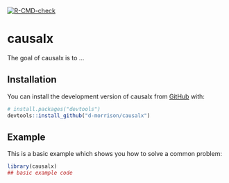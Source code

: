 
<!-- badges: start -->
[![R-CMD-check](https://github.com/d-morrison/causalx/workflows/R-CMD-check/badge.svg)](https://github.com/d-morrison/causalx/actions)
<!-- badges: end -->

<!-- README.md is generated from README.Rmd. Please edit that file -->

# causalx

<!-- badges: start -->
<!-- badges: end -->

The goal of causalx is to …

## Installation

You can install the development version of causalx from
[GitHub](https://github.com/) with:

``` r
# install.packages("devtools")
devtools::install_github("d-morrison/causalx")
```

## Example

This is a basic example which shows you how to solve a common problem:

``` r
library(causalx)
## basic example code
```
